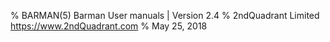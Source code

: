 % BARMAN(5) Barman User manuals | Version 2.4
% 2ndQuadrant Limited <https://www.2ndQuadrant.com>
% May 25, 2018
